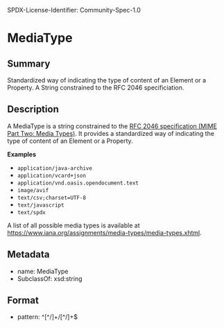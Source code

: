 SPDX-License-Identifier: Community-Spec-1.0

# MediaType

## Summary

Standardized way of indicating the type of content of an Element or a Property.
A String constrained to the RFC 2046 specificiation.

## Description

A MediaType is a string constrained to the
[RFC 2046 specification (MIME Part Two: Media Types)](https://www.rfc-editor.org/rfc/rfc2046).
It provides a standardized way of indicating the type of content of an Element
or a Property.

**Examples**

- `application/java-archive`
- `application/vcard+json`
- `application/vnd.oasis.opendocument.text`
- `image/avif`
- `text/csv;charset=UTF-8`
- `text/javascript`
- `text/spdx`

A list of all possible media types is available at
<https://www.iana.org/assignments/media-types/media-types.xhtml>.

## Metadata

- name: MediaType
- SubclassOf: xsd:string

## Format

- pattern: ^[^\/]+\/[^\/]+$
